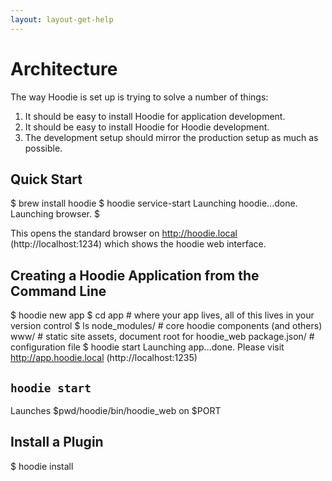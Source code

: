 ```yaml
---
layout: layout-get-help
---
```


# Architecture

The way Hoodie is set up is trying to solve a number of things:

1. It should be easy to install Hoodie for application development.
2. It should be easy to install Hoodie for Hoodie development.
3. The development setup should mirror the production setup as much as possible.


## Quick Start

  $ brew install hoodie
  $ hoodie service-start
  Launching hoodie...done.
  Launching browser.
  $

This opens the standard browser on http://hoodie.local (http://localhost:1234) which shows the hoodie web interface.

## Creating a Hoodie Application from the Command Line

  $ hoodie new app
  $ cd app # where your app lives, all of this lives in your version control
  $ ls
  node_modules/ # core hoodie components (and others)
  www/ # static site assets, document root for hoodie_web
  package.json/ # configuration file
  $ hoodie start
  Launching app...done. Please visit http://app.hoodie.local (http://localhost:1235)

## `hoodie start`

Launches $pwd/hoodie/bin/hoodie_web on $PORT


## Install a Plugin

  $ hoodie install <name>
